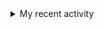 <details>
<summary>My recent activity</summary>
<!--RECENT_ACTIVITY:start-->
None
<!--RECENT_ACTIVITY:end-->

<!--RECENT_ACTIVITY:last_update-->
Last Updated: Thursday, June 5, 2025 at 1:58:21 AM
<!--RECENT_ACTIVITY:last_update_end-->
</details>